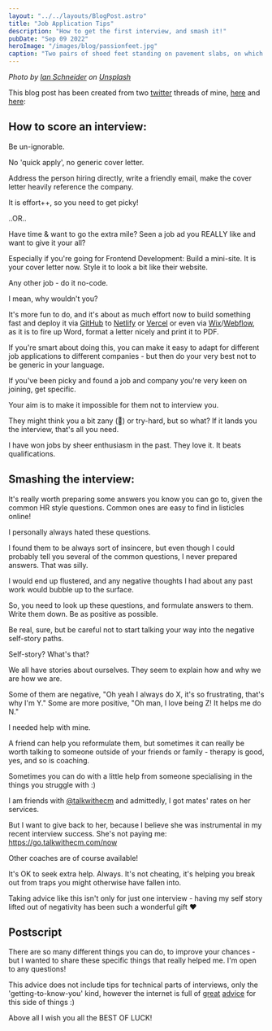 ```yaml
---
layout: "../../layouts/BlogPost.astro"
title: "Job Application Tips"
description: "How to get the first interview, and smash it!"
pubDate: "Sep 09 2022"
heroImage: "/images/blog/passionfeet.jpg"
caption: "Two pairs of shoed feet standing on pavement slabs, on which the words PASSION LED US HERE are painted in red."
---
```


_Photo by [Ian Schneider](https://unsplash.com/ja/@goian?utm_source=unsplash&utm_medium=referral&utm_content=creditCopyText) on [Unsplash](https://unsplash.com/s/photos/job-application?utm_source=unsplash&utm_medium=referral&utm_content=creditCopyText)_

This blog post has been created from two [twitter](https://twitter.com/sarajwallen) threads of mine, [here](https://twitter.com/sarajwallen/status/1552585642177183744) and [here](https://twitter.com/sarajwallen/status/1552977575756136449):

## How to score an interview:

Be un-ignorable.

No 'quick apply', no generic cover letter.

Address the person hiring directly, write a friendly email, make the cover letter heavily reference the company.

It is effort++, so you need to get picky!

..OR..

Have time & want to go the extra mile? Seen a job ad you REALLY like and want to give it your all?

Especially if you're going for Frontend Development: Build a mini-site. It is your cover letter now. Style it to look a bit like their website.

Any other job - do it no-code.

I mean, why wouldn't you?

It's more fun to do, and it's about as much effort now to build something fast and deploy it via [GitHub](https://github.com/) to [Netlify](https://netlify.com/) or [Vercel](https://vercel.com/) or even via [Wix](https://www.wix.com/)/[Webflow](https://webflow.com/), as it is to fire up Word, format a letter nicely and print it to PDF.

If you're smart about doing this, you can make it easy to adapt for different job applications to different companies - but then do your very best not to be generic in your language.

If you've been picky and found a job and company you're very keen on joining, get specific.

Your aim is to make it impossible for them not to interview you.

They might think you a bit zany (🤪) or try-hard, but so what? If it lands you the interview, that's all you need.

I have won jobs by sheer enthusiasm in the past. They love it. It beats qualifications.

## Smashing the interview:

It's really worth preparing some answers you know you can go to, given the common HR style questions. Common ones are easy to find in listicles online!

I personally always hated these questions.

I found them to be always sort of insincere, but even though I could probably tell you several of the common questions, I never prepared answers. That was silly.

I would end up flustered, and any negative thoughts I had about any past work would bubble up to the surface.

So, you need to look up these questions, and formulate answers to them. Write them down. Be as positive as possible.

Be real, sure, but be careful not to start talking your way into the negative self-story paths.

Self-story? What's that?

We all have stories about ourselves. They seem to explain how and why we are how we are.

Some of them are negative, "Oh yeah I always do X, it's so frustrating, that's why I'm Y." Some are more positive, "Oh man, I love being Z! It helps me do N."

I needed help with mine.

A friend can help you reformulate them, but sometimes it can really be worth talking to someone outside of your friends or family - therapy is good, yes, and so is coaching.

Sometimes you can do with a little help from someone specialising in the things you struggle with :)

I am friends with [@talkwithecm](https://twitter.com/talkwithecm) and admittedly, I got mates' rates on her services.

But I want to give back to her, because I believe she was instrumental in my recent interview success. She's not paying me: https://go.talkwithecm.com/now

Other coaches are of course available!

It's OK to seek extra help. Always. It's not cheating, it's helping you break out from traps you might otherwise have fallen into.

Taking advice like this isn't only for just one interview - having my self story lifted out of negativity has been such a wonderful gift ❤️

## Postscript

There are so many different things you can do, to improve your chances - but I wanted to share these specific things that really helped me. I'm open to any questions!

This advice does not include tips for technical parts of interviews, only the 'getting-to-know-you' kind, however the internet is full of [great](https://learntocodewith.me/posts/technical-interview/) [advice](https://www.freecodecamp.org/news/what-i-learned-from-doing-60-technical-interviews-in-30-days/) for this side of things :)

Above all I wish you all the BEST OF LUCK!
